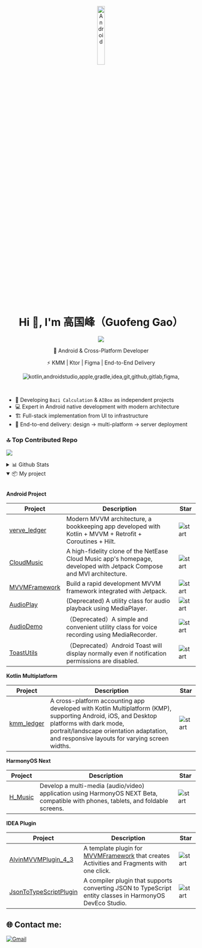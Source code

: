 <p align="center">
    <img align="center" alt="Android" width="20%" src="https://media.giphy.com/media/Y4bzv6DYbYzy8jDnoW/giphy.gif"/>
</p>
<h1 align="center">Hi 👋, I'm 高国峰（Guofeng Gao）</h1>

<p align="center">
    <a alt="Gmail" href="a912816369@gmail.com"><img src="https://skillicons.dev/icons?i=gmail"/></a>
</p>

<p align="center">🚀 Android & Cross-Platform Developer</p>

<p align="center">⚡ KMM | Ktor | Figma | End-to-End Delivery</p>

<p align="center">
    <img alt="kotlin,androidstudio,apple,gradle,idea,git,github,gitlab,figma," src="https://skillicons.dev/icons?i=kotlin,androidstudio,apple,gradle,idea,git,github,figma"/>
</p>
</br>

- 🔭 Developing `Bazi Calculation` & `AIBox` as independent projects
- 💻 Expert in Android native development with modern architecture
- 🏗️ Full-stack implementation from UI to infrastructure
- 🚀 End-to-end delivery: design → multi-platform → server deployment

### 🔝 Top Contributed Repo
![](https://github-contributor-stats.vercel.app/api?username=Chen-Xi-g&limit=5&theme=blueberry&combine_all_yearly_contributions=true)

<details>
  <summary>
      📊 Github Stats
  </summary>

  <a href="#">![Top Langs](https://github-readme-stats.vercel.app/api/top-langs/?username=Chen-Xi-g&layout=compact&theme=blueberry&count_private=true&hide_border=true)</a>
  </br>
  <a href="#">![Github stats](https://github-readme-stats.vercel.app/api?username=Chen-Xi-g&theme=blueberry&count_private=true&hide_border=true&line_height=20)</a>
  </br>
  <a href="#">![Github stats](https://github-readme-streak-stats.herokuapp.com/?user=Chen-Xi-g&theme=blueberry&count_private=true&hide_border=true)</a>
</details>

<details open>
    <summary>
      📦 My project
    </summary>

</br>

**Android Project**

| Project                                                      | Description                                                  | Star                                                         |
| ------------------------------------------------------------ | ------------------------------------------------------------ | ------------------------------------------------------------ |
| [verve_ledger](https://github.com/Chen-Xi-g/VerveLedger)     | Modern MVVM architecture, a bookkeeping app developed with Kotlin + MVVM + Retrofit + Coroutines + Hilt.| ![start](https://img.shields.io/github/stars/Chen-Xi-g/VerveLedger?style=social) |
| [CloudMusic](https://github.com/Chen-Xi-g/CloudMusic)        | A high-fidelity clone of the NetEase Cloud Music app's homepage, developed with Jetpack Compose and MVI architecture. | ![start](https://img.shields.io/github/stars/Chen-Xi-g/CloudMusic?style=social)|
| [MVVMFramework](https://github.com/Chen-Xi-g/MVVMFramework)  | Build a rapid development MVVM framework integrated with Jetpack. | ![start](https://img.shields.io/github/stars/Chen-Xi-g/MVVMFramework?style=social) |
| [AudioPlay](https://github.com/Pluto-MinLu/AudioPlay)        |(Deprecated) A utility class for audio playback using MediaPlayer. | ![start](https://img.shields.io/github/stars/Pluto-MinLu/AudioPlay?style=social) |
| [AudioDemo](https://github.com/Pluto-MinLu/AudioDemo)        |（Deprecated）A simple and convenient utility class for voice recording using MediaRecorder. | ![start](https://img.shields.io/github/stars/Pluto-MinLu/AudioDemo?style=social) |
| [ToastUtils](https://github.com/Pluto-MinLu/ToastUtils)      |（Deprecated）Android Toast will display normally even if notification permissions are disabled. | ![start](https://img.shields.io/github/stars/Pluto-MinLu/ToastUtils?style=social) |

**Kotlin Multiplatform**

| Project                                                      | Description                                                  | Star                                                          |
| ------------------------------------------------------------ | ------------------------------------------------------------ | ------------------------------------------------------------ |
| [kmm_ledger](https://github.com/Chen-Xi-g/kmm_ledger)        | A cross-platform accounting app developed with Kotlin Multiplatform (KMP), supporting Android, iOS, and Desktop platforms with dark mode, portrait/landscape orientation adaptation, and responsive layouts for varying screen widths. | ![start](https://img.shields.io/github/stars/Chen-Xi-g/kmm_ledger?style=social)|

**HarmonyOS Next**

| Project                                                      | Description                                                  | Star                                                          |
| ------------------------------------------------------------ | ------------------------------------------------------------ | ------------------------------------------------------------ |
| [H_Music](https://github.com/Chen-Xi-g/H_Music)        | Develop a multi-media (audio/video) application using ​HarmonyOS NEXT Beta, compatible with phones, tablets, and foldable screens.| ![start](https://img.shields.io/github/stars/Chen-Xi-g/H_Music?style=social)|

**IDEA Plugin**

| Project                                                      | Description                                                  | Star                                                          |
| ------------------------------------------------------------ | ------------------------------------------------------------ | ------------------------------------------------------------ |
| [AlvinMVVMPlugin_4_3](https://github.com/Chen-Xi-g/AlvinMVVMPlugin_4_3) | A template plugin for [MVVMFramework](https://github.com/Chen-Xi-g/MVVMFramework) that creates Activities and Fragments with one click. | ![start](https://img.shields.io/github/stars/Chen-Xi-g/AlvinMVVMPlugin_4_3?style=social) |
| [JsonToTypeScriptPlugin](https://github.com/Chen-Xi-g/JsonToTypeScriptPlugin) | A compiler plugin that supports converting JSON to TypeScript entity classes in HarmonyOS DevEco Studio. | ![start](https://img.shields.io/github/stars/Chen-Xi-g/JsonToTypeScriptPlugin?style=social) |

</details>

## 🌐 Contact me:

[![Gmail](https://img.shields.io/badge/Gmail-red?style=for-the-badge&logo=gmail&logoColor=white)](a912816369@gmail.com) 
